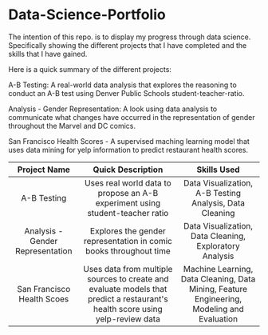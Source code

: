 # Data-Science-Portfolio

The intention of this repo. is to display my progress through data science. Specifically showing the different projects that I have completed and the skills that I have gained.

Here is a quick summary of the different projects:

A-B Testing: A real-world data analysis that explores the reasoning to conduct an A-B test using Denver Public Schools student-teacher-ratio. 

Analysis - Gender Representation: A look using data analysis to communicate what changes have occurred in the representation of gender throughout the Marvel and DC comics.

San Francisco Health Scores - A supervised maching learning model that uses data mining for yelp information to predict restaurant health scores.


| Project Name | Quick Description | Skills Used |
| :---:         |     :---:      |     :---: |
| A-B Testing   |  Uses real world data to propose an A-B experiment using student-teacher ratio    | Data Visualization, A-B Testing Analysis, Data Cleaning    |
| Analysis - Gender Representation    | Explores the gender representation in comic books throughout time | Data Visualization, Data Cleaning, Exploratory Analysis      |
| San Francisco Health Scoes     | Uses data from multiple sources to create and evaluate models that predict a restaurant's health score using yelp-review data       | Machine Learning, Data Cleaning, Data Mining, Feature Engineering, Modeling and Evaluation      |

